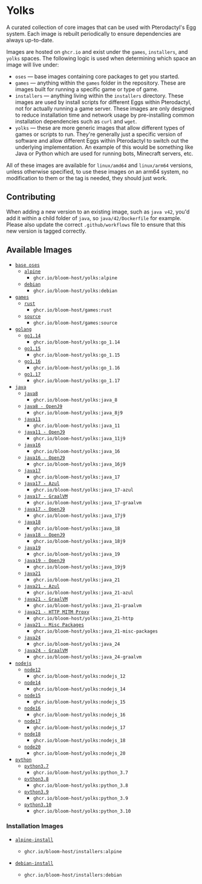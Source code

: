 # Yolks

A curated collection of core images that can be used with Pterodactyl's Egg system. Each image is rebuilt
periodically to ensure dependencies are always up-to-date.

Images are hosted on `ghcr.io` and exist under the `games`, `installers`, and `yolks` spaces. The following logic
is used when determining which space an image will live under:

* `oses` — base images containing core packages to get you started.
* `games` — anything within the `games` folder in the repository. These are images built for running a specific game
or type of game.
* `installers` — anything living within the `installers` directory. These images are used by install scripts for different
Eggs within Pterodactyl, not for actually running a game server. These images are only designed to reduce installation time
and network usage by pre-installing common installation dependencies such as `curl` and `wget`.
* `yolks` — these are more generic images that allow different types of games or scripts to run. They're generally just
a specific version of software and allow different Eggs within Pterodactyl to switch out the underlying implementation. An
example of this would be something like Java or Python which are used for running bots, Minecraft servers, etc.

All of these images are available for `linux/amd64` and `linux/arm64` versions, unless otherwise specified, to use
these images on an arm64 system, no modification to them or the tag is needed, they should just work.

## Contributing

When adding a new version to an existing image, such as `java v42`, you'd add it within a child folder of `java`, so
`java/42/Dockerfile` for example. Please also update the correct `.github/workflows` file to ensure that this new version
is tagged correctly.

## Available Images

* [`base oses`](oses)
  * [`alpine`](oses/alpine)
    * `ghcr.io/bloom-host/yolks:alpine`
  * [`debian`](oses/debian)
    * `ghcr.io/bloom-host/yolks:debian`
* [`games`](games)
  * [`rust`](games/rust)
    * `ghcr.io/bloom-host/games:rust`
  * [`source`](games/source)
    * `ghcr.io/bloom-host/games:source`
* [`golang`](go)
  * [`go1.14`](go/1.14)
    * `ghcr.io/bloom-host/yolks:go_1.14`
  * [`go1.15`](go/1.15)
    * `ghcr.io/bloom-host/yolks:go_1.15`
  * [`go1.16`](go/1.16)
    * `ghcr.io/bloom-host/yolks:go_1.16`
  * [`go1.17`](go/1.17)
    * `ghcr.io/bloom-host/yolks:go_1.17`
* [`java`](java)
  * [`java8`](java/8)
    * `ghcr.io/bloom-host/yolks:java_8`
  * [`java8 - OpenJ9`](java/8j9)
    * `ghcr.io/bloom-host/yolks:java_8j9`
  * [`java11`](java/11)
    * `ghcr.io/bloom-host/yolks:java_11`
  * [`java11 - OpenJ9`](java/11j9)
    * `ghcr.io/bloom-host/yolks:java_11j9`
  * [`java16`](java/16)
    * `ghcr.io/bloom-host/yolks:java_16`
  * [`java16 - OpenJ9`](java/16j9)
    * `ghcr.io/bloom-host/yolks:java_16j9`
  * [`java17`](java/17)
    * `ghcr.io/bloom-host/yolks:java_17`
  * [`java17 - Azul`](java/17-azul)
	* `ghcr.io/bloom-host/yolks:java_17-azul`
  * [`java17 - GraalVM`](java/17-graalvm)
    * `ghcr.io/bloom-host/yolks:java_17-graalvm`
  * [`java17 - OpenJ9`](java/17j9)
    * `ghcr.io/bloom-host/yolks:java_17j9`
  * [`java18`](java/18)
    * `ghcr.io/bloom-host/yolks:java_18`
  * [`java18 - OpenJ9`](java/18j9)
    * `ghcr.io/bloom-host/yolks:java_18j9`
  * [`java19`](java/19)
    * `ghcr.io/bloom-host/yolks:java_19`
  * [`java19 - OpenJ9`](java/19j9)
    * `ghcr.io/bloom-host/yolks:java_19j9`
  * [`java21`](java/21)
    * `ghcr.io/bloom-host/yolks:java_21`
  * [`java21 - Azul`](java/21-azul)
	* `ghcr.io/bloom-host/yolks:java_21-azul`
  * [`java21 - GraalVM`](java/21-graalvm)
	* `ghcr.io/bloom-host/yolks:java_21-graalvm`
  * [`java21 - HTTP MITM Proxy`](java/21-http)
    * `ghcr.io/bloom-host/yolks:java_21-http`
  * [`java21 - Misc Packages`](java/21-misc-packages)
	* `ghcr.io/bloom-host/yolks:java_21-misc-packages`
  * [`java24`](java/24)
    * `ghcr.io/bloom-host/yolks:java_24`
  * [`java24 - GraalVM`](java/24-graalvm)
	* `ghcr.io/bloom-host/yolks:java_24-graalvm`
* [`nodejs`](nodejs)
  * [`node12`](nodejs/12)
    * `ghcr.io/bloom-host/yolks:nodejs_12`
  * [`node14`](nodejs/14)
    * `ghcr.io/bloom-host/yolks:nodejs_14`
  * [`node15`](nodejs/15)
    * `ghcr.io/bloom-host/yolks:nodejs_15`
  * [`node16`](nodejs/16)
    * `ghcr.io/bloom-host/yolks:nodejs_16`
  * [`node17`](nodejs/17)
    * `ghcr.io/bloom-host/yolks:nodejs_17`
  * [`node18`](nodejs/18)
    * `ghcr.io/bloom-host/yolks:nodejs_18`
  * [`node20`](nodejs/18)
    * `ghcr.io/bloom-host/yolks:nodejs_20`
* [`python`](python)
  * [`python3.7`](python/3.7)
    * `ghcr.io/bloom-host/yolks:python_3.7`
  * [`python3.8`](python/3.8)
    * `ghcr.io/bloom-host/yolks:python_3.8`
  * [`python3.9`](python/3.9)
    * `ghcr.io/bloom-host/yolks:python_3.9`
  * [`python3.10`](python/3.10)
    * `ghcr.io/bloom-host/yolks:python_3.10`

### Installation Images

* [`alpine-install`](installers/alpine)
  * `ghcr.io/bloom-host/installers:alpine`

* [`debian-install`](installers/debian)
  * `ghcr.io/bloom-host/installers:debian`
